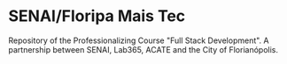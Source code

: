 # SENAI/Floripa Mais Tec
Repository of the Professionalizing Course "Full Stack Development". A partnership between SENAI, Lab365, ACATE and the City of Florianópolis.
